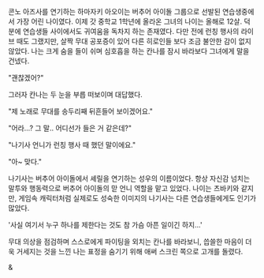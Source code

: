 콘노 아즈사를 연기하는 하마자키 아오이는 버추어 아이돌 그룹으로 선발된 연습생중에서 가장 어린 나이였다. 이제 갓 중학교 1학년에 올라온 그녀의 나이는 올해로 12살. 
덕분에 연습생들 사이에서도 귀여움을 독차지 하는 존재였다. 
다만 전에 런칭 행사의 라이브 때도 그랬지만, 살짝 무대 공포증이 있어 다른 히로인들 보다 조금 불안한 감이 없지 않았다. 
나는 크게 숨을 들이 쉬며 심호흡을 하는 칸나를 잠시 바라보다 그녀에게 말을 건넸다. 

"괜찮겠어?" 

그러자 칸나는 두 눈을 부릅 떠보이며 대답했다. 

"제 노래로 무대를 송두리째 뒤흔들어 보이겠어요." 

"어라...? 그 말.. 어디선가 들은 거 같은데?" 

"나기사 언니가 런칭 행사 때 했던 말이에요." 

"아~ 맞다." 

나기사는 버추어 아이돌에서 셰릴을 연기하는 성우의 이름이었다. 
항상 자신감 넘치는 말투와 행동력으로 버추어 아이돌의 맏 언니 역할을 맡고 있었다. 
나이는 츠바키와 같지만, 게임속 캐릭터처럼 실제로도 성숙한 이미지의 나기사는 다른 연습생들에게도 인기가 많았다. 

'사실 여기서 누구 하나를 제한다는 것도 참 가슴 아픈 일이긴 하지...' 

무대 의상을 점검하며 스스로에게 파이팅을 외치는 칸나를 바라보니, 씁쓸한 마음이 더욱 거세지는 것을 느낀 나는 표정을 숨기기 위해 애써 스크린 쪽으로 고개를 돌렸다. 

& 